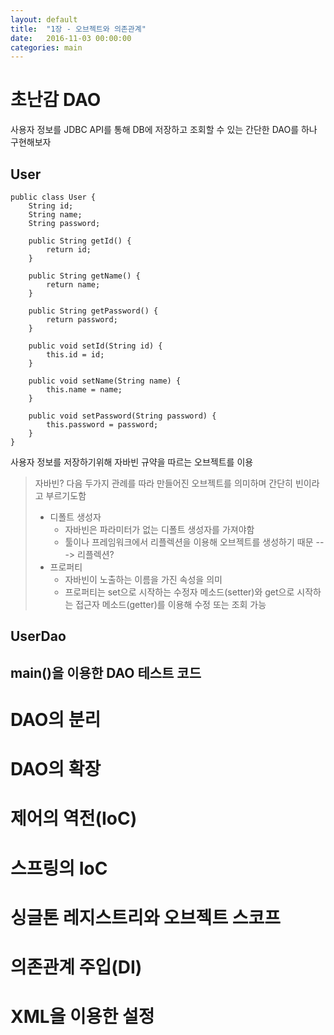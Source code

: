 ```yaml
---
layout: default
title:  "1장 - 오브젝트와 의존관계"
date:   2016-11-03 00:00:00
categories: main
---
```


# 초난감 DAO
사용자 정보를 JDBC API를 통해 DB에 저장하고 조회할 수 있는 간단한 DAO를 하나 구현해보자

## User
	public class User {
		String id;
		String name;
		String password;

		public String getId() {
			return id;
		}

		public String getName() {
			return name;
		}

		public String getPassword() {
			return password;
		}

		public void setId(String id) {
			this.id = id;
		}

		public void setName(String name) {
			this.name = name;
		}

		public void setPassword(String password) {
			this.password = password;
		}
	}

사용자 정보를 저장하기위해 자바빈 규약을 따르는 오브젝트를 이용
> 자바빈?
> 다음 두가지 관례를 따라 만들어진 오브젝트를 의미하며 간단히 빈이라고 부르기도함
> * 디폴트 생성자 
>   - 자바빈은 파라미터가 없는 디폴트 생성자를 가져야함
>   - 툴이나 프레임워크에서 리플렉션을 이용해 오브젝트를 생성하기 때문 ---> 리플렉션?
> * 프로퍼티
>    - 자바빈이 노출하는 이름을 가진 속성을 의미
>    - 프로퍼티는 set으로 시작하는 수정자 메소드(setter)와 get으로 시작하는 접근자 메소드(getter)를 이용해 수정 또는 조회 가능

## UserDao
## main()을 이용한 DAO 테스트 코드
# DAO의 분리
# DAO의 확장
# 제어의 역전(IoC)
# 스프링의 IoC
# 싱글톤 레지스트리와 오브젝트 스코프
# 의존관계 주입(DI)
# XML을 이용한 설정

